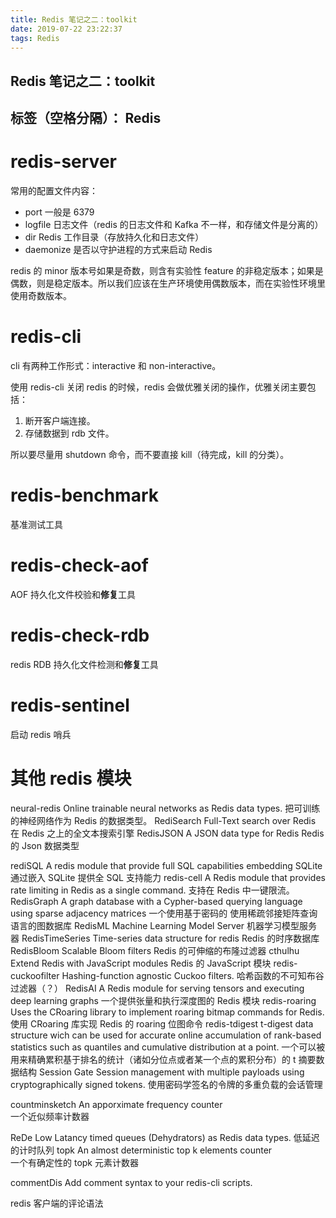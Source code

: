 ```yaml
---
title: Redis 笔记之二：toolkit
date: 2019-07-22 23:22:37
tags: Redis
---
```

## Redis 笔记之二：toolkit

标签（空格分隔）： Redis
---
# redis-server

常用的配置文件内容：

- port 一般是 6379
- logfile 日志文件（redis 的日志文件和 Kafka 不一样，和存储文件是分离的）
- dir Redis 工作目录（存放持久化和日志文件）
- daemonize 是否以守护进程的方式来启动 Redis

redis 的 minor 版本号如果是奇数，则含有实验性 feature 的非稳定版本；如果是偶数，则是稳定版本。所以我们应该在生产环境使用偶数版本，而在实验性环境里使用奇数版本。

# redis-cli

cli 有两种工作形式：interactive 和 non-interactive。

使用 redis-cli 关闭 redis 的时候，redis 会做优雅关闭的操作，优雅关闭主要包括：

1. 断开客户端连接。
2. 存储数据到 rdb 文件。

所以要尽量用 shutdown 命令，而不要直接 kill（待完成，kill 的分类）。

# redis-benchmark

基准测试工具

# redis-check-aof

AOF 持久化文件校验和**修复**工具

# redis-check-rdb

redis RDB 持久化文件检测和**修复**工具

# redis-sentinel

启动 redis 哨兵

# 其他 redis 模块


neural-redis        Online trainable neural networks as Redis data types.    把可训练的神经网络作为 Redis 的数据类型。
RediSearch      Full-Text search over Redis 在 Redis 之上的全文本搜索引擎
RedisJSON       A JSON data type for Redis Redis 的 Json 数据类型

rediSQL     A redis module that provide full SQL capabilities embedding SQLite 通过嵌入 SQLite 提供全 SQL 支持能力
redis-cell      A Redis module that provides rate limiting in Redis as a single command.    支持在 Redis 中一键限流。
RedisGraph      A graph database with a Cypher-based querying language using sparse adjacency matrices 一个使用基于密码的 使用稀疏邻接矩阵查询语言的图数据库
RedisML     Machine Learning Model Server 机器学习模型服务器
RedisTimeSeries     Time-series data structure for redis  Redis 的时序数据库
RedisBloom      Scalable Bloom filters  Redis 的可伸缩的布隆过滤器
cthulhu     Extend Redis with JavaScript modules Redis 的 JavaScript 模块
redis-cuckoofilter      Hashing-function agnostic Cuckoo filters.       哈希函数的不可知布谷过滤器（？）
RedisAI     A Redis module for serving tensors and executing deep learning graphs   一个提供张量和执行深度图的 Redis 模块 
redis-roaring       Uses the CRoaring library to implement roaring bitmap commands for Redis.  使用 CRoaring 库实现 Redis 的 roaring 位图命令
redis-tdigest       t-digest data structure wich can be used for accurate online accumulation of rank-based statistics such as quantiles and cumulative distribution at a point. 一个可以被用来精确累积基于排名的统计（诸如分位点或者某一个点的累积分布）的 t 摘要数据结构
Session Gate        Session management with multiple payloads using cryptographically signed tokens. 
使用密码学签名的令牌的多重负载的会话管理

countminsketch      An apporximate frequency counter    
一个近似频率计数器

ReDe        Low Latancy timed queues (Dehydrators) as Redis data types. 低延迟的计时队列
topk        An almost deterministic top k elements counter  
一个有确定性的 topk 元素计数器

commentDis      Add comment syntax to your redis-cli scripts.   

redis 客户端的评论语法